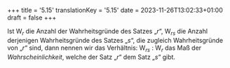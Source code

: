 +++
title = '5.15'
translationKey = '5.15'
date = 2023-11-26T13:02:33+01:00
draft = false
+++

Ist <span class="mathmode"><span class="mathrm">W</span><sub><var>r</var></sub></span> die Anzahl der Wahrheitsgründe des Satzes „<span class="mathmode"><var>r</var></span>“, <span class="mathmode"><span class="mathrm">W</span><sub><var>rs</var></sub></span> die Anzahl derjenigen Wahrheitsgründe des Satzes „<span class="mathmode"><var>s</var></span>“, die zugleich Wahrheitsgründe von „<span class="mathmode"><var>r</var></span>“ sind, dann nennen wir das Verhältnis: <span class="mathmode"><span class="mathrm">W</span><sub><var>rs</var></sub> : <span class="mathrm">W</span><sub><var>r</var></sub></span> das Maß der <em class="germph">Wahrscheinlichkeit</em>, welche der Satz „<span class="mathmode"><var>r</var></span>“ dem Satz „<span class="mathmode"><var>s</var></span>“ gibt.
